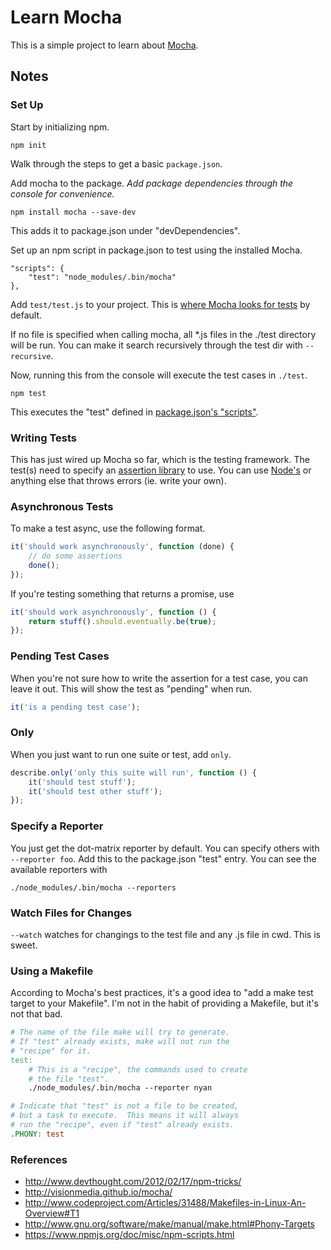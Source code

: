 # Learn Mocha

This is a simple project to learn about [Mocha](http://visionmedia.github.io/mocha/).

## Notes

### Set Up

Start by initializing npm.

`npm init`

Walk through the steps to get a basic `package.json`.

Add mocha to the package. *Add package dependencies through the console for convenience.*  

`npm install mocha --save-dev`

This adds it to package.json under "devDependencies".

Set up an npm script in package.json to test using the installed Mocha.

    "scripts": {
        "test": "node_modules/.bin/mocha"
    },

Add `test/test.js` to your project.  This is [where Mocha looks for tests](http://visionmedia.github.io/mocha/#best-practices) by default.

If no file is specified when calling mocha, all *.js files in the ./test directory will be run.  You can make it search recursively through the test dir with `--recursive`.

Now, running this from the console will execute the test cases in `./test`.

    npm test

This executes the "test" defined in [package.json's "scripts"](https://www.npmjs.org/doc/misc/npm-scripts.html).

### Writing Tests

This has just wired up Mocha so far, which is the testing framework.  The test(s) need to specify an [assertion library](http://visionmedia.github.io/mocha/#assertions) to use.  You can use [Node's](http://nodejs.org/api/assert.html) or anything else that throws errors (ie. write your own).


### Asynchronous Tests

To make a test async, use the following format.

```javascript
it('should work asynchronously', function (done) {
    // do some assertions
    done();
});
```

If you're testing something that returns a promise, use

```javascript
it('should work asynchronously', function () {
    return stuff().should.eventually.be(true);
});
```

### Pending Test Cases

When you're not sure how to write the assertion for a test case, you can leave it out.  This will show the test as "pending" when run.

```javascript
it('is a pending test case');
```

### Only

When you just want to run one suite or test, add `only`.

```javascript
describe.only('only this suite will run', function () {
    it('should test stuff');
    it('should test other stuff');
});
```

### Specify a Reporter

You just get the dot-matrix reporter by default.  You can specify others with `--reporter foo`.  Add this to the package.json "test" entry.  You can see the available reporters with

`./node_modules/.bin/mocha --reporters`

### Watch Files for Changes

`--watch` watches for changings to the test file and any .js file in cwd.  This is sweet.

### Using a Makefile

According to Mocha's best practices, it's a good idea to "add a make test target to your Makefile".  I'm not in the habit of providing a Makefile, but it's not that bad.

```Makefile
# The name of the file make will try to generate.
# If "test" already exists, make will not run the
# "recipe" for it.
test:
    # This is a "recipe", the commands used to create
    # the file "test".
    ./node_modules/.bin/mocha --reporter nyan

# Indicate that "test" is not a file to be created,
# but a task to execute.  This means it will always
# run the "recipe", even if "test" already exists.
.PHONY: test
```

### References

* http://www.devthought.com/2012/02/17/npm-tricks/
* http://visionmedia.github.io/mocha/
* http://www.codeproject.com/Articles/31488/Makefiles-in-Linux-An-Overview#T1
* http://www.gnu.org/software/make/manual/make.html#Phony-Targets
* https://www.npmjs.org/doc/misc/npm-scripts.html
